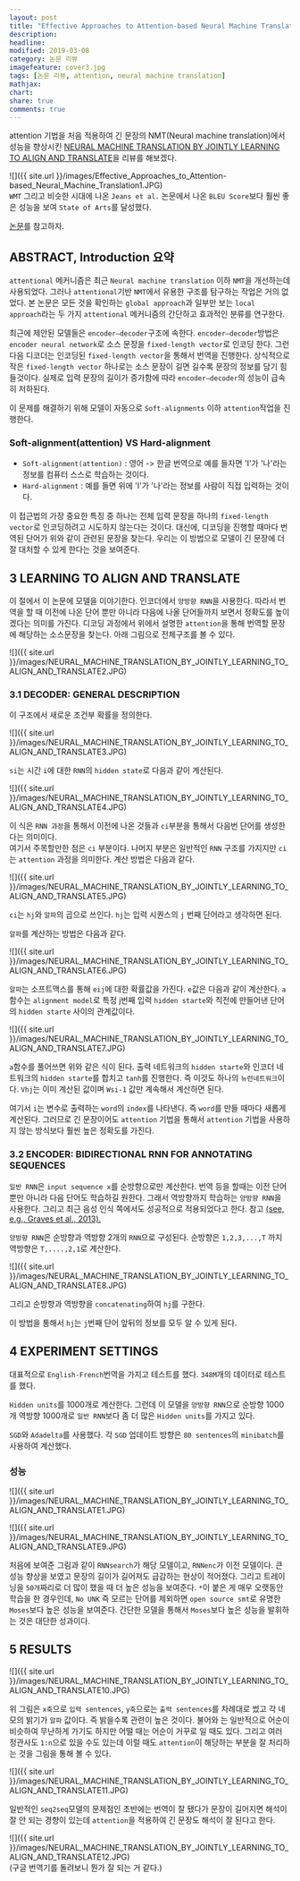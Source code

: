 ```yaml
---
layout: post
title: "Effective Approaches to Attention-based Neural Machine Translation 논문 리뷰"
description: 
headline: 
modified: 2019-03-08
category: 논문 리뷰
imagefeature: cover3.jpg
tags: [논문 리뷰, attention, neural machine translation]
mathjax: 
chart: 
share: true
comments: true
---
```


attention 기법을 처음 적용하여 긴 문장의 NMT(Neural machine translation)에서 성능을 향상시킨 [NEURAL MACHINE TRANSLATION BY JOINTLY LEARNING TO ALIGN AND TRANSLATE](https://arxiv.org/pdf/1508.04025.pdf)을 리뷰를 해보겠다. 

![]({{ site.url }}/images/Effective_Approaches_to_Attention-based_Neural_Machine_Translation1.JPG)  
`WMT` 그리고 비슷한 시대에 나온 `Jeans et al.` 논문에서 나온 `BLEU Score`보다 훨씬 좋은 성능을 보여 `State of Arts`를 달성했다.

[논문](https://arxiv.org/pdf/1508.04025.pdf)를 참고하자.

## ABSTRACT, Introduction 요약

`attentional` 메커니즘은 최근 `Neural machine translation` 이하 `NMT`을 개선하는데 사용되었다. 그러나 `attentional`기반 `NMT`에서 유용한 구조를 탐구하는 작업은 거의 없었다. 본 논문은 모든 것을 확인하는 `global approach`과 일부만 보는 `local approach`라는 두 가지 `attentional` 메커니즘의 간단하고 효과적인 분류를 연구한다.



최근에 제안된 모델들은 `encoder–decoder`구조에 속한다. `encoder–decoder`방법은 `encoder neural network`로 소스 문장을 `fixed-length vector`로 인코딩 한다. 그런 다음 디코더는 인코딩된 `fixed-length vector`을 통해서 번역을 진행한다. 상식적으로 작은 `fixed-length vector` 하나로는 소스 문장이 길면 길수록 문장의 정보를 담기 힘들것이다. 실제로 입력 문장의 길이가 증가함에 따라 `encoder–decoder`의 성능이 급속히 저하된다.


이 문제를 해결하기 위해 모델이 자동으로 `Soft-alignments` 이하 `attention`작업을 진행한다.

### Soft-alignment(attention) VS Hard-alignment
- `Soft-alignment(attention)` : 영어 -> 한글 번역으로 예를 들자면 'I'가 '나'라는 정보를 컴퓨터 스스로 학습하는 것이다.
- `Hard-alignment` : 예를 들면 위에 'I'가 '나'라는 정보를 사람이 직접 입력하는 것이다.

이 접근법의 가장 중요한 특징 중 하나는 전체 입력 문장을 하나의 `fixed-length vector`로 인코딩하려고 시도하지 않는다는 것이다. 대신에, 디코딩을 진행할 때마다 번역된 단어가 위와 같이 관련된 문장을 찾는다. 우리는 이 방법으로 모델이 긴 문장에 더 잘 대처할 수 있게 한다는 것을 보여준다.


## 3 LEARNING TO ALIGN AND TRANSLATE
이 절에서 이 논문에 모델을 이야기한다. 인코더에서 `양방향 RNN`을 사용한다. 따라서 번역을 할 때 이전에 나온 단어 뿐만 아니라 다음에 나올 단어들까지 보면서 정확도를 높이겠다는 의미를 가진다. 디코딩 과정에서 위에서 설명한 `attention`을 통해 번역할 문장에 해당하는 소스문장을 찾는다. 아래 그림으로 전체구조를 볼 수 있다.

![]({{ site.url }}/images/NEURAL_MACHINE_TRANSLATION_BY_JOINTLY_LEARNING_TO_ALIGN_AND_TRANSLATE2.JPG)  

### 3.1 DECODER: GENERAL DESCRIPTION
이 구조에서 새로운 조건부 확률을 정의한다.

![]({{ site.url }}/images/NEURAL_MACHINE_TRANSLATION_BY_JOINTLY_LEARNING_TO_ALIGN_AND_TRANSLATE3.JPG)  

`si`는 시간 `i`에 대한 `RNN`의 `hidden state`로 다음과 같이 계산된다.

![]({{ site.url }}/images/NEURAL_MACHINE_TRANSLATION_BY_JOINTLY_LEARNING_TO_ALIGN_AND_TRANSLATE4.JPG)  

이 식은 `RNN 과정`을 통해서 이전에 나온 것들과 `ci`부분을 통해서 다음번 단어를 생성한다는 의미이다.  
여기서 주목할만한 점은 `ci` 부분이다. 나머지 부분은 일반적인 `RNN` 구조를 가지지만 `ci`는 `attention` 과정을 의미한다. 계산 방법은 다음과 같다.

![]({{ site.url }}/images/NEURAL_MACHINE_TRANSLATION_BY_JOINTLY_LEARNING_TO_ALIGN_AND_TRANSLATE5.JPG)  

`ci`는 `hj`와 `알파`의 곱으로 쓰인다. `hj`는 입력 시퀀스의 `j` 번째 단어라고 생각하면 된다. 

`알파`를 계산하는 방법은 다음과 같다. 

![]({{ site.url }}/images/NEURAL_MACHINE_TRANSLATION_BY_JOINTLY_LEARNING_TO_ALIGN_AND_TRANSLATE6.JPG)  

`알파`는 소프트맥스를 통해 `eij`에 대한 확률값을 가진다. 
`e`값은 다음과 같이 계산한다. `a`함수는 `alignment model`로 특정 j번째 입력 `hidden starte`와 직전에 만들어낸 단어의 `hidden starte` 사이의 관계값이다. 

![]({{ site.url }}/images/NEURAL_MACHINE_TRANSLATION_BY_JOINTLY_LEARNING_TO_ALIGN_AND_TRANSLATE7.JPG)  

`a`함수를 풀어쓰면 위와 같은 식이 된다. 출력 네트워크의 `hidden starte`와 인코더 네트워크의 `hidden starte`를 합치고 `tanh`를 진행한다. 즉 이것도 하나의 `뉴런네트워크`이다. `Vhj`는 이미 계산된 값이며 `Wsi-1` 값만 계속해서 계산하면 된다.

여기서 `i`는 변수로 출력하는 `word`의 `index`를 나타낸다. 즉 `word`를 만들 때마다 새롭게 계산된다. 그러므로 긴 문장이어도 `attention` 기법을 통해서 `attention` 기법을 사용하지 않는 방식보다 훨씬 높은 정확도를 가진다.

### 3.2 ENCODER: BIDIRECTIONAL RNN FOR ANNOTATING SEQUENCES
`일반 RNN`은 `input sequence x`를 순방향으로만 계산한다. 번역 등을 할때는 이전 단어뿐만 아니라 다음 단어도 학습하길 원한다. 그래서 역방향까지 학습하는 `양방향 RNN`을 사용한다. 그리고 최근 음성 인식 쪽에서도 성공적으로 적용되었다고 한다. 참고 [(see, e.g., Graves et al., 2013).](https://arxiv.org/pdf/1308.0850.pdf)

`양방향 RNN`은 순방향과 역방향 2개의 `RNN`으로 구성된다. 순방향은 `1,2,3,...,T` 까지 역방향은 `T,....,2,1`로 계산한다. 

![]({{ site.url }}/images/NEURAL_MACHINE_TRANSLATION_BY_JOINTLY_LEARNING_TO_ALIGN_AND_TRANSLATE8.JPG)  

그리고 순방향과 역방향을 `concatenating`하여 `hj`를 구한다.

이 방법을 통해서 `hj`는 `j`번째 단어 앞뒤의 정보를 모두 알 수 있게 된다.

## 4 EXPERIMENT SETTINGS

대표적으로 `English-French`번역을 가지고 테스트를 했다. `348M`개의 데이터로 테스트를 했다.

`Hidden units`를 1000개로 계산한다. 그런데 이 모델을 `양방향 RNN`으로 순방향 1000개 역방향 1000개로 `일반 RNN`보다 좀 더 많은 `Hidden units`를 가지고 있다. 

`SGD`와 `Adadelta`를 사용했다. 각 `SGD` 업데이트 방향은 `80 sentences`의 `minibatch`를 사용하여 계산했다.

### 성능

![]({{ site.url }}/images/NEURAL_MACHINE_TRANSLATION_BY_JOINTLY_LEARNING_TO_ALIGN_AND_TRANSLATE1.JPG)  

![]({{ site.url }}/images/NEURAL_MACHINE_TRANSLATION_BY_JOINTLY_LEARNING_TO_ALIGN_AND_TRANSLATE9.JPG)  

처음에 보여준 그림과 같이 `RNNsearch`가 해당 모델이고, `RNNenc`가 이전 모델이다. 큰 성능 향상을 보였고 문장의 길이가 길어져도 급감하는 현상이 적어졌다. 그리고 트레이닝을 `50개`짜리로 더 많이 했을 때 더 높은 성능을 보여준다. `*`이 붙은 게 매우 오랫동안 학습을 한 경우인데, `No UNK` 즉 모르는 단어를 제외하면 `open source smt`로 유명한 `Moses`보다 높은 성능을 보여준다. 간단한 모델을 통해서 `Moses`보다 높은 성능을 발휘하는 것은 대단한 성과이다.

## 5 RESULTS

![]({{ site.url }}/images/NEURAL_MACHINE_TRANSLATION_BY_JOINTLY_LEARNING_TO_ALIGN_AND_TRANSLATE10.JPG)  

위 그림은 `x축`으로 `입력 sentences`, `y축`으로는 `출력 sentences`를 차례대로 썼고 각 네모의 밝기가 `알파` 값이다. 즉 밝을수록 관련이 높은 것이다. 불어와 는 일반적으로 어순이 비슷하여 무난하게 가기도 하지만 어떨 때는 어순이 거꾸로 일 때도 있다. 그리고 여러 정관사도 `1:n`으로 있을 수도 있는데 이럴 때도 `attention`이 해당하는 부분을 잘 처리하는 것을 그림을 통해 볼 수 있다.

![]({{ site.url }}/images/NEURAL_MACHINE_TRANSLATION_BY_JOINTLY_LEARNING_TO_ALIGN_AND_TRANSLATE11.JPG)  

일반적인 `seq2seq`모델의 문제점인 초반에는 번역이 잘 됐다가 문장이 길어지면 해석이 잘 안 되는 경향이 있는데 `attention`을 적용하여 긴 문장도 해석이 잘 된다고 한다. 

![]({{ site.url }}/images/NEURAL_MACHINE_TRANSLATION_BY_JOINTLY_LEARNING_TO_ALIGN_AND_TRANSLATE12.JPG)  
(구글 번역기를 돌려보니 뭔가 잘 되는 거 같다.)
